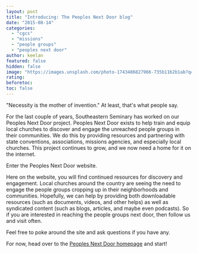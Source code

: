 ```yaml
---
layout: post
title: "Introducing: The Peoples Next Door blog"
date: "2015-08-14"
categories: 
  - "cgcs"
  - "missions"
  - "people groups"
  - "peoples next door"
author: keelan
featured: false
hidden: false
image: "https://images.unsplash.com/photo-1743486827966-735b11b2b1ab?q=80&w=1170&auto=format&fit=crop&ixlib=rb-4.1.0&ixid=M3wxMjA3fDB8MHxwaG90by1wYWdlfHx8fGVufDB8fHx8fA%3D%3D"
rating:
beforetoc:
toc: false
---
```


"Necessity is the mother of invention." At least, that's what people say.

For the last couple of years, Southeastern Seminary has worked on our Peoples Next Door project. Peoples Next Door exists to help train and equip local churches to discover and engage the unreached people groups in their communities. We do this by providing resources and partnering with state conventions, associations, missions agencies, and especially local churches. This project continues to grow, and we now need a home for it on the internet.

Enter the Peoples Next Door website.

Here on the website, you will find continued resources for discovery and engagement. Local churches around the country are seeing the need to engage the people groups cropping up in their neighborhoods and communities. Hopefully, we can help by providing both downloadable resources (such as documents, videos, and other helps) as well as syndicated content (such as blogs, articles, and maybe even podcasts). So if you are interested in reaching the people groups next door, then follow us and visit often.

Feel free to poke around the site and ask questions if you have any.

For now, head over to the [Peoples Next Door homepage](http://blog.keelancook.com) and start!
